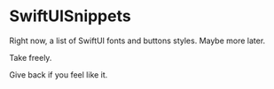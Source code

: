 # SwiftUISnippets
Right now, a list of SwiftUI fonts and buttons styles. Maybe more later.

Take freely.

Give back if you feel like it.
